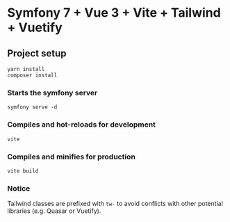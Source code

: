 # Symfony 7 + Vue 3 + Vite + Tailwind + Vuetify

## Project setup

```
yarn install
composer install
```

### Starts the symfony server

```
symfony serve -d
```

### Compiles and hot-reloads for development

```
vite
```

### Compiles and minifies for production

```
vite build
```

### Notice
Tailwind classes are prefixed with `tw-` to avoid conflicts with other potential libraries (e.g. Quasar or Vuetify).
